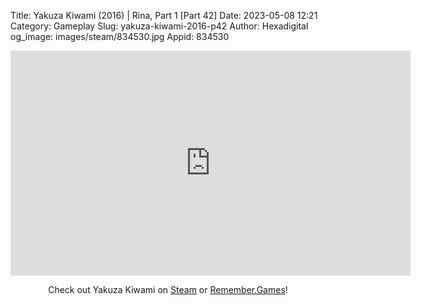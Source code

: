 Title: Yakuza Kiwami (2016) | Rina, Part 1 [Part 42]
Date: 2023-05-08 12:21
Category: Gameplay
Slug: yakuza-kiwami-2016-p42
Author: Hexadigital
og_image: images/steam/834530.jpg
Appid: 834530

<center><iframe src="https://www.youtube.com/embed/J7vi6nSl4lY?feature=oembed" allow="accelerometer; autoplay; encrypted-media; gyroscope; picture-in-picture" width="640" height="360" frameborder="0"></iframe>

Check out Yakuza Kiwami on [Steam](https://store.steampowered.com/app/834530/?curator_clanid=34633900) or [Remember.Games](https://remember.games/game/342/)!</center>